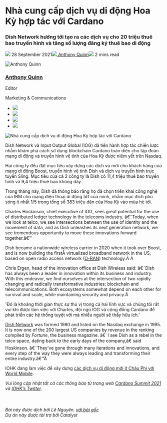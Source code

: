 # Nhà cung cấp dịch vụ di động Hoa Kỳ hợp tác với Cardano

### **Dish Network hướng tới tạo ra các dịch vụ cho 20 triệu thuê bao truyền hình và tăng số lượng đăng ký thuê bao di động**

![](img/2021-09-28-boost-mobile-and-dish-tv-call-on-cardano.002.png) 28 September 2021![](img/2021-09-28-boost-mobile-and-dish-tv-call-on-cardano.002.png)[ Anthony Quinn](tmp//en/blog/authors/anthony-quinn/page-1/)![](img/2021-09-28-boost-mobile-and-dish-tv-call-on-cardano.003.png) 2 mins read

![Anthony Quinn](img/2021-09-28-boost-mobile-and-dish-tv-call-on-cardano.004.png)[](tmp//en/blog/authors/anthony-quinn/page-1/)

### [**Anthony Quinn**](tmp//en/blog/authors/anthony-quinn/page-1/)

Editor

Marketing &amp; Communications

- ![](img/2021-09-28-boost-mobile-and-dish-tv-call-on-cardano.005.png)[](mailto:anthony.quinn@iohk.io "Email")
- ![](img/2021-09-28-boost-mobile-and-dish-tv-call-on-cardano.006.png)[](https://www.youtube.com/watch?v=KkcAic12dvc "YouTube")
- ![](img/2021-09-28-boost-mobile-and-dish-tv-call-on-cardano.007.png)[](https://www.linkedin.com/in/tony-quinn-frsa-0b093229 "LinkedIn")
- ![](img/2021-09-28-boost-mobile-and-dish-tv-call-on-cardano.008.png)[](https://twitter.com/IohkT "Twitter")

![Nhà cung cấp dịch vụ di động Hoa Kỳ hợp tác với Cardano](img/2021-09-28-boost-mobile-and-dish-tv-call-on-cardano.009.jpeg)

Dish Network và Input Output Global (IOG) đã tiến hành hợp tác chiến lược nhằm khám phá cách sử dụng blockchain Cardano toàn diện cho tập đoàn mạng di động và truyền hình vệ tinh của Hoa Kỳ được niêm yết trên Nasdaq.

Hai công ty đều đặt mục tiêu xây dựng các dịch vụ mới cho khách hàng của mạng di động Boost, truyền hình vệ tinh Dish và dịch vụ truyền hình trực tuyến Sling. Mục tiêu của cả 2 công ty là Dish có 11,4 triệu thuê bao truyền hình và 9,4 triệu thuê bao không dây.

Trong tháng này, Dish đã thông báo rằng họ đã chọn triển khai công nghệ của IBM cho mạng điện thoại di động 5G của mình, nhằm mục đích phủ sóng ít nhất 1/5 trong tổng số 383 triệu dân của Hoa Kỳ vào mùa hè tới.

Charles Hoskinson, chief executive of IOG, sees great potential for the use of distributed ledger technology in the telecoms industry. â€˜Today, when we look at telco, we see intersections between the use of identity and the movement of data, and as Dish unleashes its next generation network, we see tremendous opportunity to move these innovations forward together.â€™

Dish became a nationwide wireless carrier in 2020 when it took over Boost, and is now building the firstÂ virtualized broadband network in the US, based on open radio access network ([O-RAN](https://www.o-ran.org/)) technology.Â Â 

Chris Ergen, head of the innovation office at Dish Wireless said: â€˜Dish has always been a leader in innovation within its business and industry. With this endeavor, we find ourselves at the intersection of two rapidly changing and radically transformative industries; blockchain and telecommunications. Both ecosystems somewhat depend on each other for survival and scale, while maintaining security and privacy.Â 

'Đó là khoảng thời gian thực sự thú vị trong cả hai lĩnh vực và chúng tôi rất vui khi được làm việc với Charles, đội ngũ IOG và cộng đồng Cardano để phát triển các hệ thống tuyệt vời mà nhiều người sẽ thấy hữu ích.' 

[Dish Network](https://about.dish.com/company-info) was formed 1980 and listed on the Nasdaq exchange in 1995. It is now one of the 200 largest US companies by revenue in the ranking compiled by *Fortune*, the business magazine. â€˜I see Dish as a rebel in the telco space, dating back to the early days of the company,â€ said Hoskinson. â€˜They've gone through many iterations and innovations, and every step of the way they were always leading and transforming their entire industry.â€™Â 

IOHK đang làm việc để xây dựng [các dịch vụ di động mới ở Châu Phi với World Mobile](https://iohk.io/en/blog/posts/2021/08/11/connecting-the-unconnected-banking-the-unbanked/).

*Vui lòng cập nhật tất cả các thông báo từ trang web [Cardano Summit 2021](https://summit.cardano.org/) và [IOHK’s Twitter](https://twitter.com/InputOutputHK).<br><br><br><br>Bài này được dịch bởi Lê Nguyên. <a class="_active_edit_href" href="https://iohk.io/en/blog/posts/2021/09/28/boost-mobile-and-dish-tv-call-on-cardano/">với bài gốc</a><br><em>Dự án này được tài trợ bởi Catalyst</em>*
